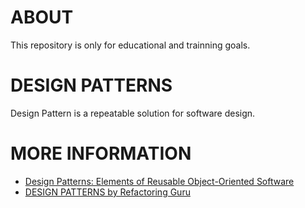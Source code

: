 # ABOUT

This repository is only for educational and trainning goals.

# DESIGN PATTERNS

Design Pattern is a repeatable solution for software design.

# MORE INFORMATION

- [Design Patterns: Elements of Reusable Object-Oriented Software](https://www.amazon.com/Design-Patterns-Object-Oriented-Addison-Wesley-Professional-ebook/dp/B000SEIBB8)
- [DESIGN
PATTERNS by Refactoring Guru](https://refactoring.guru/design-patterns/)

